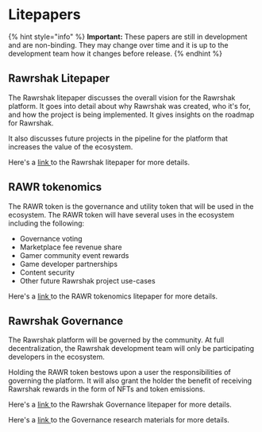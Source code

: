 # Litepapers

{% hint style="info" %}
**Important:** These papers are still in development and are non-binding. They may change over time and it is up to the development team how it changes before release.
{% endhint %}

## Rawrshak Litepaper

The Rawrshak litepaper discusses the overall vision for the Rawrshak platform. It goes into detail about why Rawrshak was created, who it's for, and how the project is being implemented. It gives insights on the roadmap for Rawrshak.&#x20;

It also discusses future projects in the pipeline for the platform that increases the value of the ecosystem.&#x20;

Here's a [link ](https://github.com/Rawrshak/Rawrshak-Litepaper/blob/main/Rawrshak.v.3.2.pdf)to the Rawrshak litepaper for more details.

## RAWR tokenomics&#x20;

The RAWR token is the governance and utility token that will be used in the ecosystem. The RAWR token will have several uses in the ecosystem including the following:

* Governance voting
* Marketplace fee revenue share
* Gamer community event rewards
* Game developer partnerships
* Content security&#x20;
* Other future Rawrshak project use-cases

Here's a [link ](https://github.com/Rawrshak/Rawrshak-Litepaper/blob/main/RawrshakTokenomics.v.1.5.pdf)to the RAWR tokenomics litepaper for more details.

## Rawrshak Governance

The Rawrshak platform will be governed by the community. At full decentralization, the Rawrshak development team will only be participating developers in the ecosystem.

Holding the RAWR token bestows upon a user the responsibilities of governing the platform. It will also grant the holder the benefit of receiving Rawrshak rewards in the form of NFTs and token emissions.

Here's a [link ](https://github.com/Rawrshak/Rawrshak-Litepaper/blob/main/RawrshakGovernance.v.0.3.pdf)to the Rawrshak Governance litepaper for more details.

Here's a [link ](https://github.com/Rawrshak/Rawrshak-Litepaper/blob/main/RawrshakGovernanceResearch.v.0.1.pdf)to the Governance research materials for more details.
